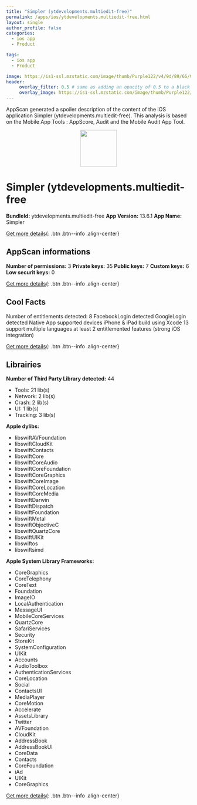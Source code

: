 ```yaml
---
title: "Simpler (ytdevelopments.multiedit-free)"
permalink: /apps/ios/ytdevelopments.multiedit-free.html
layout: single
author_profile: false
categories: 
  - ios app 
  - Product 

tags: 
  - ios app 
  - Product 

image: https://is1-ssl.mzstatic.com/image/thumb/Purple122/v4/9d/89/66/9d8966ce-1a8f-b0ef-05f4-df5dcdcfa04a/AppIcon-1x_U007emarketing-0-9-0-0-85-220.jpeg/512x512bb.jpg
header: 
     overlay_filter: 0.5 # same as adding an opacity of 0.5 to a black background
     overlay_image: https://is1-ssl.mzstatic.com/image/thumb/Purple122/v4/9d/89/66/9d8966ce-1a8f-b0ef-05f4-df5dcdcfa04a/AppIcon-1x_U007emarketing-0-9-0-0-85-220.jpeg/512x512bb.jpg
---
```

AppScan generated a spoiler description of the content of the iOS application Simpler (ytdevelopments.multiedit-free). This analysis is based on the Mobile App Tools : AppScore, Audit and the Mobile Audit App Tool.

  
  
<div style="text-align: center;"><img src="https://is1-ssl.mzstatic.com/image/thumb/Purple122/v4/9d/89/66/9d8966ce-1a8f-b0ef-05f4-df5dcdcfa04a/AppIcon-1x_U007emarketing-0-9-0-0-85-220.jpeg/512x512bb.jpg" width="100" height="100"></div>  
  
# Simpler (ytdevelopments.multiedit-free

**BundleId:** ytdevelopments.multiedit-free
**App Version:** 13.6.1
**App Name:** Simpler


[Get more details](/pricing.html){: .btn .btn--info .align-center}  
  
## AppScan informations 

**Number of permissions:** 3
**Private keys:** 35
**Public keys:** 7
**Custom keys:** 6
**Low securit keys:** 0
  
[Get more details](/pricing.html){: .btn .btn--info .align-center}

## Cool Facts

Number of entitlements detected: 8
FacebookLogin detected
GoogleLogin detected
Native App
supported devices iPhone & iPad
build using Xcode 13
support multiple languages
at least 2 entitlemented features (strong iOS integration)
  
[Get more details](/pricing.html){: .btn .btn--info .align-center}

## Librairies 
**Number of Third Party Library detected:** 44
- Tools: 21 lib(s)
- Network: 2 lib(s)
- Crash: 2 lib(s)
- UI: 1 lib(s)
- Tracking: 3 lib(s)

**Apple dylibs:**
- libswiftAVFoundation
- libswiftCloudKit
- libswiftContacts
- libswiftCore
- libswiftCoreAudio
- libswiftCoreFoundation
- libswiftCoreGraphics
- libswiftCoreImage
- libswiftCoreLocation
- libswiftCoreMedia
- libswiftDarwin
- libswiftDispatch
- libswiftFoundation
- libswiftMetal
- libswiftObjectiveC
- libswiftQuartzCore
- libswiftUIKit
- libswiftos
- libswiftsimd


**Apple System Library Frameworks:**
- CoreGraphics
- CoreTelephony
- CoreText
- Foundation
- ImageIO
- LocalAuthentication
- MessageUI
- MobileCoreServices
- QuartzCore
- SafariServices
- Security
- StoreKit
- SystemConfiguration
- UIKit
- Accounts
- AudioToolbox
- AuthenticationServices
- CoreLocation
- Social
- ContactsUI
- MediaPlayer
- CoreMotion
- Accelerate
- AssetsLibrary
- Twitter
- AVFoundation
- CloudKit
- AddressBook
- AddressBookUI
- CoreData
- Contacts
- CoreFoundation
- iAd
- UIKit
- CoreGraphics


  
[Get more details](/pricing.html){: .btn .btn--info .align-center}

